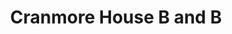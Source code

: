---
title: "Cranmore House B and B"
address: "163, Newcastle Rd, Kilkeel, Newry, Co. Down BT34 4NN"
tel: "028 4176 2021"
county: "Down"
category: "Guesthouses"
type: "Content"
lat: "054.0743470000"
lng: "-005.9742900000"
---